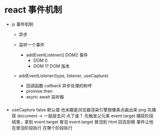 # react 事件机制

- js 事件机制

  - 异步
  - 监听一个事件

    - addEventListener()
      DOM2 事件
      - DOM 0
        <a onclick="doSomething()"></a>
      - DOM 1? DOM 版本

  - addEventListener(type, listener, useCapture)
    - 回调函数 callback 异步处理的称呼
    - promise then
    - async await
      监听器

###

- useCapture false 默认值
  也米娜是浏览器渲染引擎按像素点画出来 png
  先捕获 document -> 一层层去问
  点了谁？
  先触发父元素
  event.target
  捕获阶段结束，拿到 event.target
  冒泡
  event.target 冒泡到 html 回去到根
  事件让他在冒泡阶段执行
  在哪个阶段执行
